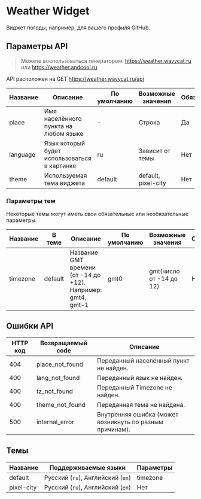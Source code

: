 # Weather Widget

Виджет погоды, например, для вашего профиля GitHub.

## Параметры API

> Можете воспользоваться генератором: https://weather.wavycat.ru или https://weather.andcool.ru

API расположен на GET https://weather.wavycat.ru/api

| Название | Описание                                     | По умолчанию | Возможные значения  | Обязательный |
|----------|----------------------------------------------|--------------|---------------------|--------------|
| place    | Имя населённого пункта на любом языке        | -            | Строка              | Да           |
| language | Язык который будет использоваться в картинке | ru           | Зависит от темы     | Нет          |
| theme    | Используемая тема виджета                    | default      | default, pixel-city | Нет          |

### Параметры тем

Некоторые темы могут иметь свои обязательные или необязательные параметры.

| Название | В теме  | Описание                                                    | По умолчанию | Возможные значения      | Обязательный |
|----------|---------|-------------------------------------------------------------|--------------|-------------------------|--------------|
| timezone | default | Название GMT времени (от -14 до +12). Например: gmt4, gmt-1 | gmt0         | gmt(число от -14 до 12) | Нет          |

## Ошибки API

| HTTP код | Возвращаемый code | Описание                                                 |
|----------|-------------------|----------------------------------------------------------|
| 404      | place_not_found   | Переданный населённый пункт не найден.                   |
| 400      | lang_not_found    | Переданный язык не найден.                               |
| 400      | tz_not_found      | Переданный Timezone не найден.                           |
| 400      | theme_not_found   | Переданная тема не найдена.                              |
| 500      | internal_error    | Внутренняя ошибка (может возникнуть по разным причинам). |

## Темы

| Название   | Поддерживаемые языки              | Параметры |
|------------|-----------------------------------|-----------|
| default    | Русский (`ru`), Английский (`en`) | timezone  |
| pixel-city | Русский (`ru`), Английский (`en`) | Нет       |
